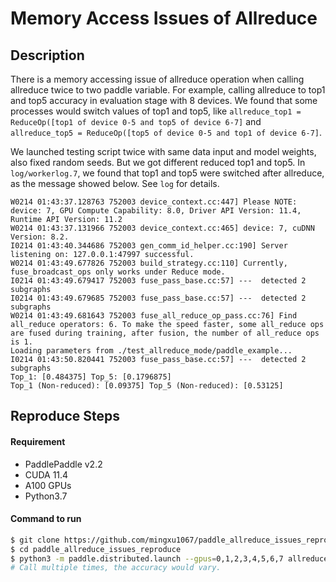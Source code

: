 # Memory Access Issues of Allreduce
## Description
There is a memory accessing issue of allreduce operation when calling allreduce twice to two paddle variable. For example, calling allreduce to top1 and top5 accuracy in evaluation stage with 8 devices. We found that some processes would switch values of top1 and top5, like `allreduce_top1 = ReduceOp([top1 of device 0-5 and top5 of device 6-7]` and `allreduce_top5 = ReduceOp([top5 of device 0-5 and top1 of device 6-7]`.

We launched testing script twice with same data input and model weights, also fixed random seeds. But we got different reduced top1 and top5. In `log/workerlog.7`, we found that top1 and top5 were switched after allreduce, as the message showed below. See `log` for details.
```
W0214 01:43:37.128763 752003 device_context.cc:447] Please NOTE: device: 7, GPU Compute Capability: 8.0, Driver API Version: 11.4, Runtime API Version: 11.2
W0214 01:43:37.131966 752003 device_context.cc:465] device: 7, cuDNN Version: 8.2.
I0214 01:43:40.344686 752003 gen_comm_id_helper.cc:190] Server listening on: 127.0.0.1:47997 successful.
W0214 01:43:49.677826 752003 build_strategy.cc:110] Currently, fuse_broadcast_ops only works under Reduce mode.
I0214 01:43:49.679417 752003 fuse_pass_base.cc:57] ---  detected 2 subgraphs
I0214 01:43:49.679685 752003 fuse_pass_base.cc:57] ---  detected 2 subgraphs
W0214 01:43:49.681643 752003 fuse_all_reduce_op_pass.cc:76] Find all_reduce operators: 6. To make the speed faster, some all_reduce ops are fused during training, after fusion, the number of all_reduce ops is 1.
Loading parameters from ./test_allreduce_mode/paddle_example...
I0214 01:43:50.820441 752003 fuse_pass_base.cc:57] ---  detected 2 subgraphs
Top_1: [0.484375] Top_5: [0.1796875]
Top_1 (Non-reduced): [0.09375] Top_5 (Non-reduced): [0.53125]
```

## Reproduce Steps
#### Requirement
- PaddlePaddle v2.2
- CUDA 11.4
- A100 GPUs
- Python3.7

#### Command to run
```Bash
$ git clone https://github.com/mingxu1067/paddle_allreduce_issues_reproduce.git
$ cd paddle_allreduce_issues_reproduce
$ python3 -m paddle.distributed.launch --gpus=0,1,2,3,4,5,6,7 allreduce_bug.py
# Call multiple times, the accuracy would vary.
```
